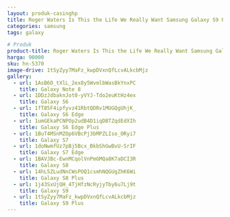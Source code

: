 ```yaml
---
layout: produk-casinghp
title: Roger Waters Is This the Life We Really Want Samsung Galaxy S9 Plus Case
categories: samsung
tags: galaxy

# Produk
product-title: Roger Waters Is This the Life We Really Want Samsung Galaxy S9 Plus Case
harga: 90000
sku: hn-5370
image-drive: 1tSyZyy7MaFz_kwpDVxnQfLcvALkcbMjz
gallery:
  - url: 1AsB6O_tXlL_2ex8y5WvmlbWasBkYnxPC
    title: Galaxy Note 8
  - url: 1DDzJdbaknJot0-yVYJ-Tdo2euKtHz4ex
    title: Galaxy S6
  - url: 1fT85F4ipfyvz41RbtQDRv1MUGQgUhjK_
    title: Galaxy S6 Edge
  - url: 1umGEkaPCNPOp2udB4D1iqDBTZqdEdXIh
    title: Galaxy S6 Edge Plus
  - url: 1BuT4MSnMZOp6VBcPj3bMPZLIso_ORyi7
    title: Galaxy S7
  - url: 1doNwmfUz7pBj5Bcx_BkbShGwBvU-SrIF
    title: Galaxy S7 Edge
  - url: 1BAVJBc-EwnMCqolVnPmGMQa8K7aDCI3R
    title: Galaxy S8
  - url: 14hL5ZLudNnCWsPOQ1csmhNQGUgZhK6Wi
    title: Galaxy S8 Plus
  - url: 1j43SxUjQH_4TjHfzNcRyjyTby6u7Lj9t
    title: Galaxy S9
  - url: 1tSyZyy7MaFz_kwpDVxnQfLcvALkcbMjz
    title: Galaxy S9 Plus
---
```

